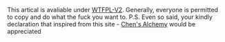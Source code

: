 This artical is avaliable under [WTFPL-V2](http://wtfpl2.com). Generally, everyone is permitted to copy and do what the fuck you want to. 
P.S. Even so said, your kindly declaration that inspired from this site - [Chen's Alchemy](https://millionaryearl.github.io) would be appreciated
